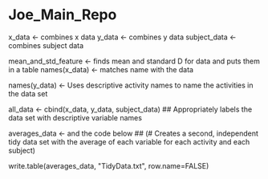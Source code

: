 # Joe_Main_Repo
x_data <- combines x data
y_data <- combines y data
subject_data <- combines subject data

mean_and_std_feature <- finds mean and standard D for data and puts them in a table
names(x_data) <- matches name with the data 

names(y_data) <- Uses descriptive activity names to name the activities in the data set

all_data <- cbind(x_data, y_data, subject_data) ## Appropriately labels the data set with descriptive variable names

averages_data <- and the code below ## (# Creates a second, independent tidy data set with the average of each variable for each activity and each subject)

write.table(averages_data, "TidyData.txt", row.name=FALSE)
